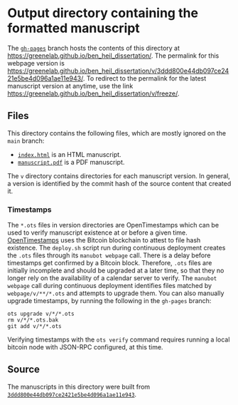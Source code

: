 # Output directory containing the formatted manuscript

The [`gh-pages`](https://github.com/greenelab/ben_heil_dissertation/tree/gh-pages) branch hosts the contents of this directory at <https://greenelab.github.io/ben_heil_dissertation/>.
The permalink for this webpage version is <https://greenelab.github.io/ben_heil_dissertation/v/3ddd800e44db097ce2421e5be4d096a1ae11e943/>.
To redirect to the permalink for the latest manuscript version at anytime, use the link <https://greenelab.github.io/ben_heil_dissertation/v/freeze/>.

## Files

This directory contains the following files, which are mostly ignored on the `main` branch:

+ [`index.html`](index.html) is an HTML manuscript.
+ [`manuscript.pdf`](manuscript.pdf) is a PDF manuscript.

The `v` directory contains directories for each manuscript version.
In general, a version is identified by the commit hash of the source content that created it.

### Timestamps

The `*.ots` files in version directories are OpenTimestamps which can be used to verify manuscript existence at or before a given time.
[OpenTimestamps](https://opentimestamps.org/) uses the Bitcoin blockchain to attest to file hash existence.
The `deploy.sh` script run during continuous deployment creates the `.ots` files through its `manubot webpage` call.
There is a delay before timestamps get confirmed by a Bitcoin block.
Therefore, `.ots` files are initially incomplete and should be upgraded at a later time, so that they no longer rely on the availability of a calendar server to verify.
The `manubot webpage` call during continuous deployment identifies files matched by `webpage/v/**/*.ots` and attempts to upgrade them.
You can also manually upgrade timestamps, by running the following in the `gh-pages` branch:

```shell
ots upgrade v/*/*.ots
rm v/*/*.ots.bak
git add v/*/*.ots
```

Verifying timestamps with the `ots verify` command requires running a local bitcoin node with JSON-RPC configured, at this time.

## Source

The manuscripts in this directory were built from
[`3ddd800e44db097ce2421e5be4d096a1ae11e943`](https://github.com/greenelab/ben_heil_dissertation/commit/3ddd800e44db097ce2421e5be4d096a1ae11e943).
